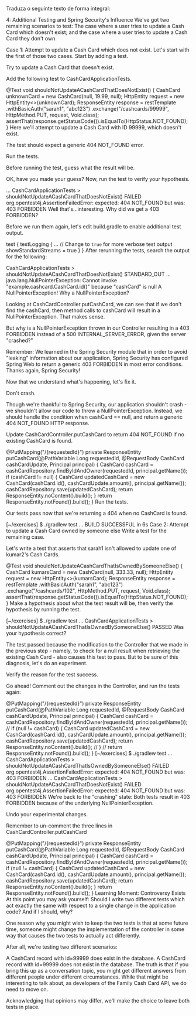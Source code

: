 Traduza o seguinte texto de forma integral:

4: Additional Testing and Spring Security's Influence
We've got two remaining scenarios to test: The case where a user tries to update a Cash Card which doesn't exist; and the case where a user tries to update a Cash Card they don't own.

Case 1: Attempt to update a Cash Card which does not exist.
Let's start with the first of those two cases. Start by adding a test.

Try to update a Cash Card that doesn't exist.

Add the following test to CashCardApplicationTests.

@Test
void shouldNotUpdateACashCardThatDoesNotExist() {
    CashCard unknownCard = new CashCard(null, 19.99, null);
    HttpEntity<CashCard> request = new HttpEntity<>(unknownCard);
    ResponseEntity<Void> response = restTemplate
            .withBasicAuth("sarah1", "abc123")
            .exchange("/cashcards/99999", HttpMethod.PUT, request, Void.class);
    assertThat(response.getStatusCode()).isEqualTo(HttpStatus.NOT_FOUND);
}
Here we'll attempt to update a Cash Card with ID 99999, which doesn't exist.

The test should expect a generic 404 NOT_FOUND error.

Run the tests.

Before running the test, guess what the result will be.

OK, have you made your guess? Now, run the test to verify your hypothesis.

...
CashCardApplicationTests > shouldNotUpdateACashCardThatDoesNotExist() FAILED
 org.opentest4j.AssertionFailedError:
 expected: 404 NOT_FOUND
  but was: 403 FORBIDDEN
Well that's...interesting. Why did we get a 403 FORBIDDEN?

Before we run them again, let's edit build.gradle to enable additional test output.

test {
 testLogging {
     ...
     // Change to `true` for more verbose test output
     showStandardStreams = true
 }
}
After rerunning the tests, search the output for the following:

CashCardApplicationTests > shouldNotUpdateACashCardThatDoesNotExist() STANDARD_OUT
...
java.lang.NullPointerException: Cannot invoke "example.cashcard.CashCard.id()" because "cashCard" is null
A NullPointerException! Why a NullPointerException?

Looking at CashCardController.putCashCard, we can see that if we don't find the cashCard, then method calls to cashCard will result in a NullPointerException. That makes sense.

But why is a NullPointerException thrown in our Controller resulting in a 403 FORBIDDEN instead of a 500 INTERNAL_SERVER_ERROR, given the server "crashed?"

Remember: We learned in the Spring Security module that in order to avoid "leaking" information about our application, Spring Security has configured Spring Web to return a generic 403 FORBIDDEN in most error conditions. Thanks again, Spring Security!

Now that we understand what's happening, let's fix it.

Don't crash.

Though we're thankful to Spring Security, our application shouldn't crash - we shouldn't allow our code to throw a NullPointerException. Instead, we should handle the condition when cashCard == null, and return a generic 404 NOT_FOUND HTTP response.

Update CashCardController.putCashCard to return 404 NOT_FOUND if no existing CashCard is found.

@PutMapping("/{requestedId}")
private ResponseEntity<Void> putCashCard(@PathVariable Long requestedId, @RequestBody CashCard cashCardUpdate, Principal principal) {
    CashCard cashCard = cashCardRepository.findByIdAndOwner(requestedId, principal.getName());
    if (cashCard != null) {
        CashCard updatedCashCard = new CashCard(cashCard.id(), cashCardUpdate.amount(), principal.getName());
        cashCardRepository.save(updatedCashCard);
        return ResponseEntity.noContent().build();
    }
    return ResponseEntity.notFound().build();
}
Run the tests.

Our tests pass now that we're returning a 404 when no CashCard is found.

[~/exercises] $ ./gradlew test
...
BUILD SUCCESSFUL in 6s
Case 2: Attempt to update a Cash Card owned by someone else
Write a test for the remaining case.

Let's write a test that asserts that sarah1 isn't allowed to update one of kumar2's Cash Cards.

@Test
void shouldNotUpdateACashCardThatIsOwnedBySomeoneElse() {
    CashCard kumarsCard = new CashCard(null, 333.33, null);
    HttpEntity<CashCard> request = new HttpEntity<>(kumarsCard);
    ResponseEntity<Void> response = restTemplate
            .withBasicAuth("sarah1", "abc123")
            .exchange("/cashcards/102", HttpMethod.PUT, request, Void.class);
    assertThat(response.getStatusCode()).isEqualTo(HttpStatus.NOT_FOUND);
}
Make a hypothesis about what the test result will be, then verify the hypothesis by running the test.

[~/exercises] $ ./gradlew test
...
CashCardApplicationTests > shouldNotUpdateACashCardThatIsOwnedBySomeoneElse() PASSED
Was your hypothesis correct?

The test passed because the modification to the Controller that we made in the previous step - namely, to check for a null result when retrieving the existing Cash Card - also causes this test to pass. But to be sure of this diagnosis, let's do an experiment.

Verify the reason for the test success.

Go ahead! Comment out the changes in the Controller, and run the tests again:

@PutMapping("/{requestedId}")
private ResponseEntity<Void> putCashCard(@PathVariable Long requestedId, @RequestBody CashCard cashCardUpdate, Principal principal) {
    CashCard cashCard = cashCardRepository.findByIdAndOwner(requestedId, principal.getName());
    // if (null != cashCard) {
        CashCard updatedCashCard = new CashCard(cashCard.id(), cashCardUpdate.amount(), principal.getName());
        cashCardRepository.save(updatedCashCard);
        return ResponseEntity.noContent().build();
    // }
    // return ResponseEntity.notFound().build();
}
[~/exercises] $ ./gradlew test
...
CashCardApplicationTests > shouldNotUpdateACashCardThatIsOwnedBySomeoneElse() FAILED
org.opentest4j.AssertionFailedError:
expected: 404 NOT_FOUND
 but was: 403 FORBIDDEN
...
CashCardApplicationTests > shouldNotUpdateACashCardThatDoesNotExist() FAILED
org.opentest4j.AssertionFailedError:
expected: 404 NOT_FOUND
 but was: 403 FORBIDDEN
We're back to the "crashing" state: Both tests result in 403 FORBIDDEN because of the underlying NullPointerException.

Undo your experimental changes.

Remember to un-comment the three lines in CashCardController.putCashCard

@PutMapping("/{requestedId}")
private ResponseEntity<Void> putCashCard(@PathVariable Long requestedId, @RequestBody CashCard cashCardUpdate, Principal principal) {
    CashCard cashCard = cashCardRepository.findByIdAndOwner(requestedId, principal.getName());
    if (null != cashCard) {
        CashCard updatedCashCard = new CashCard(cashCard.id(), cashCardUpdate.amount(), principal.getName());
        cashCardRepository.save(updatedCashCard);
        return ResponseEntity.noContent().build();
    }
    return ResponseEntity.notFound().build();
}
Learning Moment: Controversy Exists
At this point you may ask yourself: Should I write two different tests which act exactly the same with respect to a single change in the application code? And if I should, why?

One reason why you might wish to keep the two tests is that at some future time, someone might change the implementation of the controller in some way that causes the two tests to actually act differently.

After all, we're testing two different scenarios:

A CashCard record with id=99999 does exist in the database.
A CashCard record with id=99999 does not exist in the database.
The truth is that if you bring this up as a conversation topic, you might get different answers from different people under different circumstances. While that might be interesting to talk about, as developers of the Family Cash Card API, we do need to move on.

Acknowledging that opinions may differ, we'll make the choice to leave both tests in place.